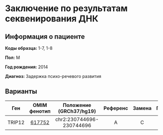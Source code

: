 # Заключение по результатам секвенирования ДНК

## Информация о пациенте

**Коды образца:** 1-7, 1-8

**Пол:** М

**Год рождения:** 2014

**Диагноз:** Задержка психо-речевого развития

## Варианты

| Ген    | OMIM фенотип | Положение (GRCh37/hg19)   | Референс | Замена | Генотип | Экзон | Тип замены | Частота аллеля | Глубина прочтения |
|:------:|:------------:|:-------------------------:|:--------:|:------:|:-------:|:-----:|:----------:|:--------------:|:-----------------:|
| TRIP12 | [617752](https://omim.org/entry/)       | chr2:230744696-230744696  | A        | C      | 0/1     | 1/40  | splicing   | -              | 17                |
